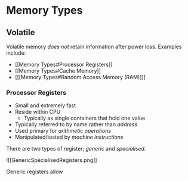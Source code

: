 # Memory Types

## Volatile

Volatile memory *does not* retain information after power loss. Examples include:

- [[Memory Types#Processor Registers]]
- [[Memory Types#Cache Memory]]
- [[[Memory Types#Random Access Memory (RAM)]]]

### Processor Registers

- Small and extremely fast
- Reside within CPU
	- Typically as single containers that hold one value
- Typically referred to by name rather than *address*
- Used primary for *arithmetic operations*
- Manipulated/tested by *machine instructions*

There are two types of register; *generic* and *specialised.*

![[GenericSpecialisedRegisters.png]]

 Generic registers allow 
